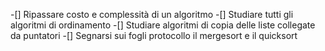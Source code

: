 -[] Ripassare costo e complessità di un algoritmo
-[] Studiare tutti gli algoritmi di ordinamento
-[] Studiare algoritmi di copia delle liste collegate da puntatori
-[] Segnarsi sui fogli protocollo il mergesort e il quicksort